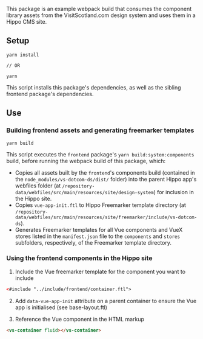 This package is an example webpack build that consumes the component library assets from the VisitScotland.com design system and uses them in a Hippo CMS site.

## Setup

```
yarn install

// OR

yarn
```

This script installs this package's dependencies, as well as the sibling frontend package's dependencies.

## Use

### Building frontend assets and generating freemarker templates

```
yarn build
```

This script executes the `frontend` package's `yarn build:system:components` build, before running the webpack build of this package, which:
   - Copies all assets built by the `frontend`'s components build (contained in the `node_modules/vs-dotcom-ds/dist/` folder) into the parent Hippo app's webfiles folder (at `/repository-data/webfiles/src/main/resources/site/design-system`) for inclusion in the Hippo site.
   - Copies `vue-app-init.ftl` to Hippo Freemarker template directory (at `/repository-data/webfiles/src/main/resources/site/freemarker/include/vs-dotcom-ds`).
   - Generates Freemarker templates for all Vue components and VueX stores listed in the `manifest.json` file to the `components` and `stores` subfolders, respectively, of the Freemarker template directory.

### Using the frontend components in the Hippo site

1. Include the Vue freemarker template for the component you want to include

```html
<#include "../include/frontend/container.ftl">
```

2. Add `data-vue-app-init` attribute on a parent container to ensure the Vue app is initialised (see base-layout.ftl)

3. Reference the Vue component in the HTML markup

```html
<vs-container fluid></vs-container>
```
